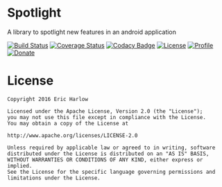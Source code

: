 # Spotlight
A library to spotlight new features in an android application

[![Build Status](https://travis-ci.org/ericharlow/Spotlight.svg?branch=master)](https://travis-ci.org/ericharlow/Spotlight)
[![Coverage Status](https://coveralls.io/repos/github/ericharlow/Spotlight/badge.svg?branch=master)](https://coveralls.io/github/ericharlow/Spotlight?branch=master)
[![Codacy Badge](https://api.codacy.com/project/badge/grade/31528b1052ce499dbb5c8575d8f2c758)](https://www.codacy.com/app/eric-b-harlow/Spotlight)
[![License](https://img.shields.io/hexpm/l/plug.svg)](https://www.tldrlegal.com/l/apache2)
[![Profile](https://static.licdn.com/scds/common/u/img/webpromo/btn_liprofile_blue_80x15.png)](https://www.linkedin.com/pub/eric-harlow/24/138/850)
[![Donate](https://www.paypalobjects.com/en_US/i/btn/btn_donateCC_LG.gif)](https://paypal.me/ericharlow)


# License

	Copyright 2016 Eric Harlow

	Licensed under the Apache License, Version 2.0 (the "License");
	you may not use this file except in compliance with the License.
	You may obtain a copy of the License at

	http://www.apache.org/licenses/LICENSE-2.0

	Unless required by applicable law or agreed to in writing, software
	distributed under the License is distributed on an "AS IS" BASIS,
	WITHOUT WARRANTIES OR CONDITIONS OF ANY KIND, either express or implied.
	See the License for the specific language governing permissions and
	limitations under the License.
